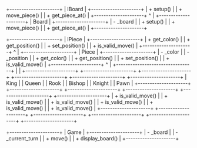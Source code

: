 +---------------------+
|      IBoard         |
+---------------------+
| + setup()           |
| + move_piece()      |
| + get_piece_at()    |
+---------------------+
        ^
        |
+---------------------+
|       Board         |
+---------------------+
| - _board            |
| + setup()           |
| + move_piece()      |
| + get_piece_at()    |
+---------------------+

+---------------------+
|      IPiece         |
+---------------------+
| + get_color()       |
| + get_position()    |
| + set_position()    |
| + is_valid_move()   |
+---------------------+
        ^
        |
+---------------------+
|       Piece         |
+---------------------+
| - _color            |
| - _position         |
| + get_color()       |
| + get_position()    |
| + set_position()    |
| + is_valid_move()   |
+---------------------+
        ^
        |
+---------------------------------+
|                                 |
+---------------------+ +---------------------+ +---------------------+ +---------------------+ +---------------------+ +---------------------+
|      King           | |      Queen          | |      Rook           | |      Bishop         | |      Knight         | |      Pawn           |
+---------------------+ +---------------------+ +---------------------+ +---------------------+ +---------------------+ +---------------------+
| + is_valid_move()   | | + is_valid_move()   | | + is_valid_move()   | | + is_valid_move()   | | + is_valid_move()   | | + is_valid_move()   |
+---------------------+ +---------------------+ +---------------------+ +---------------------+ +---------------------+ +---------------------+

+---------------------+
|      Game           |
+---------------------+
| - _board            |
| - _current_turn     |
| + move()            |
| + display_board()   |
+---------------------+
